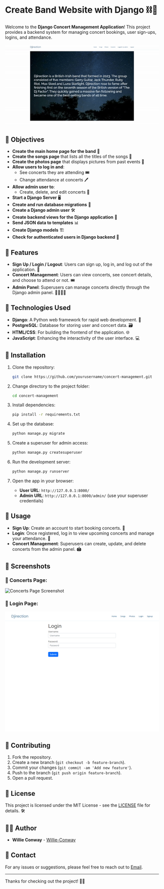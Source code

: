 # Create Band Website with Django ⛓️🎤

Welcome to the **Django Concert Management Application**! This project provides a backend system for managing concert bookings, user sign-ups, logins, and attendance. 

 ![Back End Development Capstone](https://github.com/Willie-Conway/Back-end-Development-Capstone/blob/8014f3b8307c2e14a509dadd49de4ac67e592c5d/Screenshots/Djirection.gif)


## 🎯 Objectives

- **Create the main home page for the band** 🎸
- **Create the songs page** that lists all the titles of the songs 🎵
- **Create the photos page** that displays pictures from past events 📸
- **Allow users to log in and**:
  - See concerts they are attending 🎟️
  - Change attendance at concerts 🖊️
- **Allow admin user to**:
  - Create, delete, and edit concerts 🔧
- **Start a Django Server** 🖥️
- **Create and run database migrations** 🔄
- **Create a Django admin user** 🛠️
- **Create backend views for the Django application** 📝
- **Send JSON data to templates** 📊
- **Create Django models** 🏗️
- **Check for authenticated users in Django backend** 🔐

## 🚀 Features

- **Sign Up / Login / Logout**: Users can sign up, log in, and log out of the application. 🔐
- **Concert Management**: Users can view concerts, see concert details, and choose to attend or not. 🎟️
- **Admin Panel**: Superusers can manage concerts directly through the Django admin panel. 👨‍💻👩‍💻

## 🔧 Technologies Used

- **Django**: A Python web framework for rapid web development. 🐍
- **PostgreSQL**: Database for storing user and concert data. 🗃️
- **HTML/CSS**: For building the frontend of the application. 🌐
- **JavaScript**: Enhancing the interactivity of the user interface. 💻

## 🌱 Installation

1. Clone the repository:
   ```bash
   git clone https://github.com/yourusername/concert-management.git
   ```

2. Change directory to the project folder:
   ```bash
   cd concert-management
   ```

3. Install dependencies:
   ```bash
   pip install -r requirements.txt
   ```

4. Set up the database:
   ```bash
   python manage.py migrate
   ```

5. Create a superuser for admin access:
   ```bash
   python manage.py createsuperuser
   ```

6. Run the development server:
   ```bash
   python manage.py runserver
   ```

7. Open the app in your browser:
   - **User URL**: `http://127.0.0.1:8000/`
   - **Admin URL**: `http://127.0.0.1:8000/admin/` (use your superuser credentials)

## 🎉 Usage

- **Sign Up**: Create an account to start booking concerts. 📝
- **Login**: Once registered, log in to view upcoming concerts and manage your attendance. 🔑
- **Concert Management**: Superusers can create, update, and delete concerts from the admin panel. 🏟️

## 📸 Screenshots

### 🎤 Concerts Page:
![Concerts Page Screenshot]()

### 🔐 Login Page:
![Login Page Screenshot](https://github.com/Willie-Conway/Back-end-Development-Capstone/blob/8014f3b8307c2e14a509dadd49de4ac67e592c5d/Screenshots/django-login.jpg)

## 🤝 Contributing

1. Fork the repository.
2. Create a new branch (`git checkout -b feature-branch`).
3. Commit your changes (`git commit -am 'Add new feature'`).
4. Push to the branch (`git push origin feature-branch`).
5. Open a pull request.

## 📝 License

This project is licensed under the MIT License - see the [LICENSE](LICENSE) file for details. 🛠️

## 👨‍💻 Author

- **Willie Conway** - [Willie-Conway](https://github.com/Willie-Conway)

## 📧 Contact

For any issues or suggestions, please feel free to reach out to [Email](mailto:hire.willie.conway@gmail.com).

---

Thanks for checking out the project! 🙌🚀


